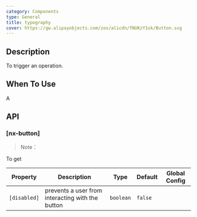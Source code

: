 ```yaml
---
category: Components
type: General
title: typography
cover: https://gw.alipayobjects.com/zos/alicdn/fNUKzY1sk/Button.svg
---
```


## Description

To trigger an operation.

## When To Use

A


## API

### [nx-button]

> Note：

To get

| Property | Description | Type | Default | Global Config |
| -------- | ----------- | ---- | ------- | ------------- |
| `[disabled]` | prevents a user from interacting with the button | `boolean` | `false` |
